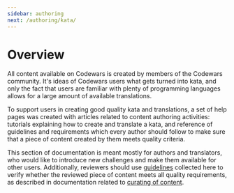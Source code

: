 ```yaml
---
sidebar: authoring
next: /authoring/kata/
---
```


# Overview

All content available on Codewars is created by members of the Codewars community. It's ideas of Codewars users what gets turned into kata, and only the fact that users are familiar with plenty of programming languages allows for a large amount of available translations.

To support users in creating good quality kata and translations, a set of help pages was created with articles related to content authoring activities: tutorials explaining how to create and translate a kata, and reference of guidelines and requirements which every author should follow to make sure that a piece of content created by them meets quality criteria.

This section of documentation is meant mostly for authors and translators, who would like to introduce new challenges and make them available for other users. Additionally, reviewers should use [guidelines]() collected here to verify whether the reviewed piece of content meets all quality requirements, as described in documentation related to [curating of content][docs-curating].


[guidelines-authoring]: /authoring/guidelines/
[docs-curating]: /curating/
